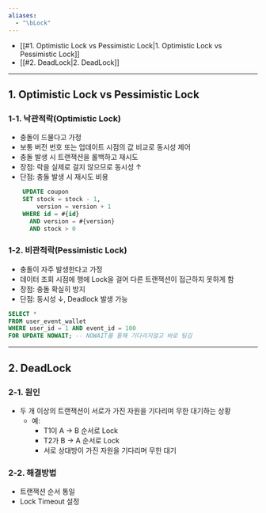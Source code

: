 ```yaml
---
aliases:
  - "\bLock"
---
```

- [[#1. Optimistic Lock vs Pessimistic Lock|1. Optimistic Lock vs Pessimistic Lock]]
- [[#2. DeadLock|2. DeadLock]]

---

## 1. Optimistic Lock vs Pessimistic Lock
### 1-1. 낙관적락(Optimistic Lock)
-  충돌이 드물다고 가정
- 보통 버전 번호 또는 업데이트 시점의 값 비교로 동시성 제어
- 충돌 발생 시 트랜잭션을 롤백하고 재시도
- 장점: 락을 실제로 걸지 않으므로 동시성 ↑
- 단점: 충돌 발생 시 재시도 비용
```SQL
    UPDATE coupon
    SET stock = stock - 1,
        version = version + 1
    WHERE id = #{id}
      AND version = #{version}
      AND stock > 0
```
### 1-2. 비관적락(Pessimistic Lock)
- 충돌이 자주 발생한다고 가정
- 데이터 조회 시점에 행에 Lock을 걸어 다른 트랜잭션이 접근하지 못하게 함
- 장점: 충돌 확실히 방지
- 단점: 동시성 ↓, Deadlock 발생 가능
```SQL
SELECT * 
FROM user_event_wallet
WHERE user_id = 1 AND event_id = 100
FOR UPDATE NOWAIT; -- NOWAIT를 통해 기다리지않고 바로 팅김
```

---

## 2. DeadLock
### 2-1. 원인
- 두 개 이상의 트랜잭션이 서로가 가진 자원을 기다리며 무한 대기하는 상황
    - 예:
        - T1이 A → B 순서로 Lock
        - T2가 B → A 순서로 Lock
        - 서로 상대방이 가진 자원을 기다리며 무한 대기
### 2-2. 해결방법
- 트랜잭션 순서 통일
- Lock Timeout 설정